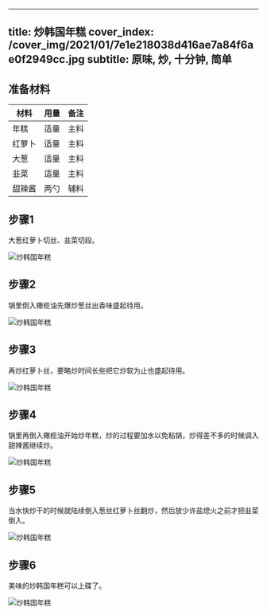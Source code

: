 
---
title: 炒韩国年糕
cover_index: /cover_img/2021/01/7e1e218038d416ae7a84f6ae0f2949cc.jpg
subtitle: 原味, 炒, 十分钟, 简单
---

## 准备材料

| 材料     | 用量 | 备注|
| ------- | ----- | --- |
| 年糕 | 适量| 主料 |
| 红萝卜 | 适量| 主料 |
| 大葱 | 适量| 主料 |
| 韭菜 | 适量| 主料 |
| 甜辣酱 | 两勺| 辅料 |

## 步骤1

大葱红萝卜切丝、韭菜切段。

![炒韩国年糕](https://i8.meishichina.com/attachment/recipe/201010/201010010444459.jpg?x-oss-process=style/p320) 

## 步骤2

锅里倒入橄榄油先爆炒葱丝出香味盛起待用。

![炒韩国年糕](https://i8.meishichina.com/attachment/recipe/201010/201010010446039.jpg?x-oss-process=style/p320) 

## 步骤3

再炒红萝卜丝，要略炒时间长些把它炒软为止也盛起待用。

![炒韩国年糕](https://i8.meishichina.com/attachment/recipe/201010/201010010447384.jpg?x-oss-process=style/p320) 

## 步骤4

锅里再倒入橄榄油开始炒年糕，炒的过程要加水以免粘锅，炒得差不多的时候调入甜辣酱继续炒。

![炒韩国年糕](https://i8.meishichina.com/attachment/recipe/201010/201010010448199.jpg?x-oss-process=style/p320) 

## 步骤5

当水快炒干的时候就陆续倒入葱丝红萝卜丝翻炒，然后放少许盐熄火之前才把韭菜倒入。

![炒韩国年糕](https://i8.meishichina.com/attachment/recipe/201010/201010010449017.jpg?x-oss-process=style/p320) 

## 步骤6

美味的炒韩国年糕可以上碟了。

![炒韩国年糕](https://i8.meishichina.com/attachment/recipe/201010/201010010451299.jpg?x-oss-process=style/p320) 

